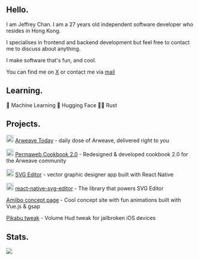 ## Hello.

I am Jeffrey Chan. I am a 27 years old independent software developer who resides in Hong Kong.

I specialises in frontend and backend development but feel free to contact me to discuss about anything.

I make software that's fun, and cool.

You can find me on [X](https://twitter.com/DevJeffHK) or contact me via <a href="mailto:jeffrey@devjeff.info">mail</a>

## Learning.

🤖 Machine Learning
🤗 Hugging Face
🧑‍💻 Rust

## Projects.

<img src="https://devjeff.info/arweave.svg" width="20"> [Arweave Today](https://arweavehub.com/today) - daily dose of Arweave, delivered right to you

<img src="https://devjeff.info/arweave.svg" width="20"> [Permaweb Cookbook 2.0](https://cookbook.arweave.dev/) - Redesigned & developed cookbook 2.0 for the Arweave community

<img src="https://devjeff.info/images/svg-editor-logo.png" width="20"> [SVG Editor](https://thumbnaillab.app) - vector graphic designer app built with React Native

<img src="https://devjeff.info/github-logo.svg" width="20"> [react-native-svg-editor](https://github.com/DevChanQ/react-native-svg-editor) - The library that powers SVG Editor

[Amiibo concept page](https://devjeff.info/amiibo?name=ken) - Cool concept site with fun animations built with Vue.js & gsap

[Pikabu tweak](https://github.com/DevChanQ/pikabu) - Volume Hud tweak for jailbroken iOS devices

## Stats.

<img src="https://myreadme.vercel.app/api/embed/DevChanQ?panels=toprepositories,toplanguages,commitgraph" />
